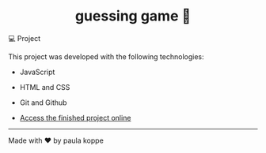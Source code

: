 <h1 align="center"> guessing game 🔮 </h1>

💻 Project

This project was developed with the following technologies:

- JavaScript
- HTML and CSS
- Git and Github

- [Access the finished project online](https://paulakoppe.github.io/guessingame/)

---
Made with ♥ by paula koppe





